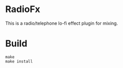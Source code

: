 # RadioFx

This is a radio/telephone lo-fi effect plugin for mixing.

# Build

```
make
make install
```